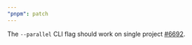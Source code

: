 ```yaml
---
"pnpm": patch
---
```


The `--parallel` CLI flag should work on single project [#6692](https://github.com/pnpm/pnpm/issues/6692).
